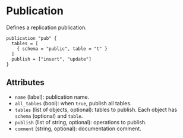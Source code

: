 # Publication

Defines a replication publication.

```hcl
publication "pub" {
  tables = [
    { schema = "public", table = "t" }
  ]
  publish = ["insert", "update"]
}
```

## Attributes
- `name` (label): publication name.
- `all_tables` (bool): when `true`, publish all tables.
- `tables` (list of objects, optional): tables to publish. Each object has `schema` (optional) and `table`.
- `publish` (list of string, optional): operations to publish.
- `comment` (string, optional): documentation comment.

